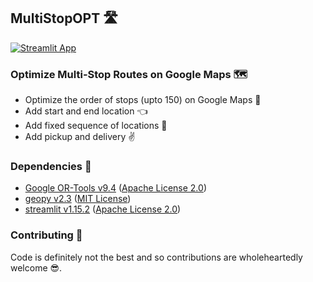 ## MultiStopOPT 🛣️

[![Streamlit App](https://static.streamlit.io/badges/streamlit_badge_black_white.svg)](https://multistopopt.streamlit.app/)


### Optimize Multi-Stop Routes on Google Maps 🗺️

- Optimize the order of stops (upto 150) on Google Maps 🔧
- Add start and end location 👈
- Add fixed sequence of locations 💪
- Add pickup and delivery ✌️

### Dependencies 🙏

  - [Google OR-Tools v9.4](https://github.com/google/or-tools) ([Apache License 2.0](https://github.com/google/or-tools/blob/stable/LICENSE))
  - [geopy v2.3](https://github.com/geopy/geopy) ([MIT License](https://github.com/geopy/geopy/blob/master/LICENSE))
  - [streamlit v1.15.2](https://github.com/streamlit/streamlit) ([Apache License 2.0](https://github.com/streamlit/streamlit/blob/develop/LICENSE))

  ### Contributing 🤝

  Code is definitely not the best and so contributions are wholeheartedly welcome 😎.